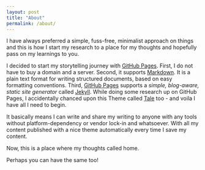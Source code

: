 ```yaml
---
layout: post
title: "About"
permalink: /about/
---
```


I have always preferred a simple, fuss-free, minimalist approach on things and this is how I start my research to a place for my thoughts and hopefully pass on my learnings to you.

I decided to start my storytelling journey with [GitHub Pages][1]. First, I do not have to buy a domain and a server. Second, it supports [Markdown][2]. It is a plain text format for writing structured documents, based on easy formatting conventions. Third, [GitHub Pages][1] supports a _simple, blog-aware, static site generator_ called [Jekyll][3]. While doing some research up on GitHub Pages, I accidentally chanced upon this Theme called [Tale][4] too - and voila I have all I need to begin.

It basically means I can write and share my writing to anyone with any tools without platform-dependency or vendor lock-in and whatsoever. With all my content published with a nice theme automatically every time I save my content.

Now, this is a place where my thoughts called home.

Perhaps you can have the same too!

[1]: https://pages.github.com/
[2]: https://commonmark.org/
[3]: https://jekyllrb.com/
[4]: https://github.com/chesterhow/tale

